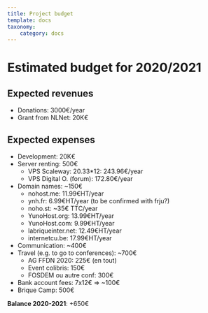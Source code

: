 ```yaml
---
title: Project budget
template: docs
taxonomy:
    category: docs
---
```


# Estimated budget for 2020/2021

## Expected revenues

* Donations: 3000€/year
* Grant from NLNet: 20K€

## Expected expenses

* Development: 20K€
* Server renting: 500€
   * VPS Scaleway: 20.33*12: 243.96€/year
   * VPS Digital O. (forum): 172.80€/year
* Domain names: ~150€
   * nohost.me: 11.99€HT/year
   * ynh.fr: 6.99€HT/year (to be confirmed with frju?)
   * noho.st: ~35€ TTC/year
   * YunoHost.org: 13.99€HT/year
   * YunoHost.com: 9.99€HT/year
   * labriqueinter.net: 12.49€HT/year
   * internetcu.be: 17.99€HT/year
* Communication: ~400€
* Travel (e.g. to go to conferences): ~700€    
   * AG FFDN 2020: 225€ (en tout) 
   * Event colibris: 150€
   * FOSDEM ou autre conf: 300€
* Bank account fees: 7x12€ => ~100€
* Brique Camp: 500€

**Balance 2020-2021**: +650€
